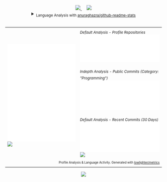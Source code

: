 <div align="center">
	<section>
		<a href="https://github.com/anuraghazra/github-readme-stats">
			<img width="375" src="https://github-readme-stats-git-masterrstaa-rickstaa.vercel.app/api?username=tobealive&count_private=true&include_orgs=true&show_icons=true&theme=tokyonight">
		</a>
		&nbsp; &nbsp;
		<a href="https://github.com/DenverCoder1/github-readme-streak-stats">
			<img width="375" src="https://streak-stats.demolab.com/?user=tobealive&theme=tokyonight">
		</a>
		<details>
			<summary><sub>Language Analysis with <a href="https://github.com/anuraghazra/github-readme-stats">anuraghazra/github-readme-stats</a></sub></summary><br>
			<a href="https://github.com/anuraghazra/github-readme-stats">
				<img width="285" src="https://github-readme-stats-git-masterrstaa-rickstaa.vercel.app/api/top-langs/?username=tobealive&count_private=true&include_orgs=true&langs_count=10&hide=Nix&theme=tokyonight">
			</a>
		</details>
	</section>
	<div>&nbsp;</div>
	<section>
		<table>
			<tr>
				<td>
					<br>
					<a href="https://github.com/tobealive"><img align="center" width="420" src="assets/base.svg" alt="Base" /></a><br>
					<img src="./.empty-path/to-fix-table-on-mobile.gif" width="360">
				</td>
				<td>
					<sub><em>Default Analysis - Profile Repositories</em></sub><br>
					<a href="https://github.com/tobealive"><img align="center" width="420" src="assets/langs-all.svg" alt="All Commits Analysis"></a><br>
					<br>
					<sub><em>Indepth Analysis - Public Commits (Category: "Programming")</em></sub><br>
					<a href="https://github.com/tobealive"><img align="center" width="420" src="assets/langs-indepth-programming.svg" alt="Programming Category Analysis"></a><br>
					<br>
					<sub><em>Default Analysis - Recent Commits (30 Days)</em></sub><br>
					<a href="https://github.com/tobealive"><img align="center" width="420" src="assets/langs-recent.svg" alt="Recent Analysis"></a><br>
					<a href="https://github.com/tobealive"><img src="/.github/readme/imgs/features_embed.gif" width="360"></a>
				</td>
			</tr>
			<tr>
				<td colspan="2" align="right">
					<sub>
					<sup>Profile Analysis & Language Activity. Generated with <a href="https://github.com/lowlighter/metrics">lowlighter/metrics</a></sup>
					</sub>
				</td>
			</tr>
		</table>
	</section>
	<footer><img src="https://capsule-render.vercel.app/api?type=waving&color=gradient&height=110&section=footer&animation=twinkling" /></footer>
</div>
